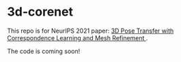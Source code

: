 # 3d-corenet
This repo is for NeurIPS 2021 paper: <a href="https://arxiv.org/pdf/2109.15025.pdf" target="_blank">3D Pose Transfer with Correspondence Learning and Mesh Refinement </a>.

The code is coming soon!
